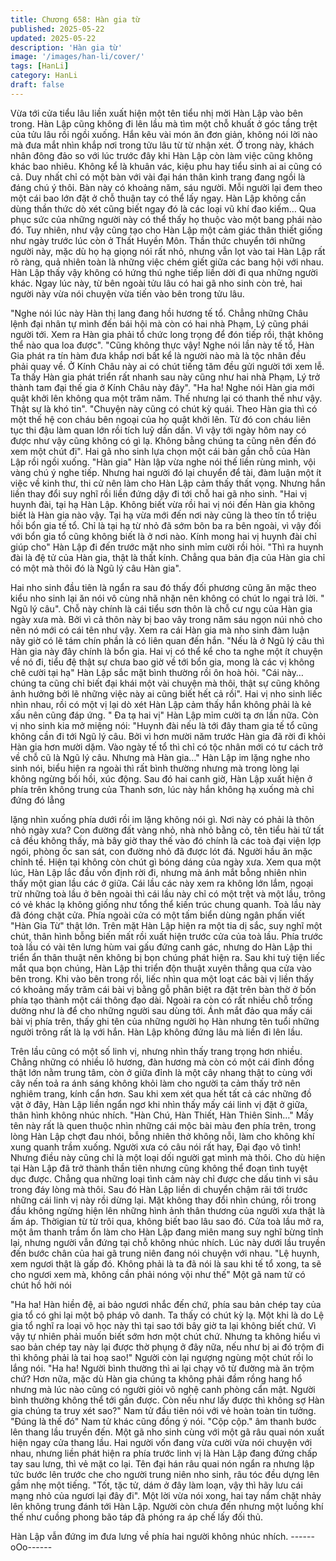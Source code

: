 ```yaml
---
title: Chương 658: Hàn gia từ
published: 2025-05-22
updated: 2025-05-22
description: 'Hàn gia từ'
image: '/images/han-li/cover/'
tags: [HanLi]
category: HanLi
draft: false
---
```


Vừa tới cửa tiểu lâu liền xuất hiện một tên tiểu nhị mời Hàn Lập
vào bên trong.
Hàn Lập cũng không đi lên lầu mà tìm một chỗ khuất ở góc tầng
trệt của tửu lâu rồi ngồi xuống. Hắn kêu vài món ăn đơn giản,
không nói lời nào mà đưa mắt nhìn khắp nơi trong tửu lâu từ từ
nhận xét.
Ở trong này, khách nhân đông đảo so với lúc trước đây khi Hàn
Lập còn làm việc cũng không khác bao nhiêu. Không kể là khuân
vác, kiệu phu hay tiểu sinh ai ai cũng có cả.
Duy nhất chỉ có một bàn với vài đại hán thân kình trang đang ngồi
là đáng chú ý thôi.
Bàn này có khoảng năm, sáu người. Mỗi người lại đem theo một
cái bao lớn đặt ở chỗ thuận tay có thể lấy ngay. Hàn Lập không
cần dùng thần thức dò xét cũng biết ngay đó là các loại vũ khí
đao kiếm… Qua phục sức của những người này có thể thấy họ
thuộc vào một bang phái nào đó.
Tuy nhiên, như vậy cũng tạo cho Hàn Lập một cảm giác thân thiết
giống như ngày trước lúc còn ở Thất Huyền Môn.
Thần thức chuyển tới những người này, mặc dù họ hạ giọng nói
rất nhỏ, nhưng vẫn lọt vào tai Hàn Lập rất rõ ràng, quả nhiên toàn
là những việc chém giết giữa các bang hội với nhau. Hàn Lập
thấy vậy không có hứng thú nghe tiếp liền dời đi qua những
người khác.
Ngay lúc này, từ bên ngoài tửu lâu có hai gã nho sinh còn trẻ, hai
người này vừa nói chuyện vừa tiến vào bên trong tửu lâu.

"Nghe nói lúc này Hàn thị lang đang hồi hương tế tổ. Chẳng
những Châu lệnh đại nhân tự mình đến bái hội mà còn có hai nhà
Phạm, Lý cũng phái người tới. Xem ra Hàn gia phải tổ chức long
trọng để đón tiếp rồi, thật không thể nào qua loa được".
"Cũng không thực vậy! Nghe nói lần này tế tổ, Hàn Gia phát ra tín
hàm đưa khắp nơi bất kể là người nào mà là tộc nhân đều phải
quay về. Ở Kính Châu này ai có chút tiếng tăm đều gửi người tới
xem lễ. Ta thấy Hàn gia phát triển rất nhanh sau này cũng như hai
nhà Phạm, Lý trở thành tam đại thế gia ở Kính Châu này đây".
"Ha ha! Nghe nói Hàn gia mới quật khởi lên không qua một trăm
năm. Thế nhưng lại có thanh thế như vậy. Thật sự là khó tin".
"Chuyện này cũng có chút kỳ quái. Theo Hàn gia thì có một thế hệ
con cháu bên ngoại của họ quật khởi lên. Từ đó con cháu liên tục
thi đậu làm quan lớn rồi tích luỹ dần dần. Vì vậy tới ngày hôm nay
có được như vậy cũng không có gì lạ. Không bằng chúng ta cũng
nên đến đó xem một chút đi".
Hai gã nho sinh lựa chọn một cái bàn gần chỗ của Hàn Lập rồi
ngồi xuống.
"Hàn gia" Hàn lập vừa nghe nói thế liền rùng mình, vội vàng chú ý
nghe tiếp. Nhưng hai người đó lại chuyển để tài, đàm luận một ít
việc về kinh thư, thi cử nên làm cho Hàn Lập cảm thấy thất vọng.
Nhưng hắn liền thay đổi suy nghĩ rồi liền đứng dậy đi tới chỗ hai
gã nho sinh.
"Hai vị huynh đài, tại hạ Hàn Lập. Không biết vừa rồi hai vị nói
đến Hàn gia không biết là Hàn gia nào vậy. Tại hạ vừa mới đến
nơi này cũng là theo tín tổ triệu hồi bổn gia tế tổ. Chỉ là tại hạ từ
nhỏ đã sớm bôn ba ra bên ngoài, vì vậy đối với bổn gia tổ cũng
không biết là ở nơi nào. Kính mong hai vị huynh đài chỉ giúp cho"
Hàn Lập đi đến trước mặt nho sinh mỉm cười rồi hỏi.
"Thì ra huynh đài là đệ tử của Hàn gia, thật là thất kính. Chẳng
qua bản địa của Hàn gia chỉ có một mà thôi đó là Ngũ lý câu Hàn
gia".

Hai nho sinh đầu tiên là ngẩn ra sau đó thấy đối phương cũng ăn
mặc theo kiểu nho sinh lại ăn nói vô cùng nhã nhặn nên không có
chút lo ngại trả lời.
" Ngũ lý câu".
Chỗ này chính là cái tiểu sơn thôn là chỗ cư ngụ của Hàn gia
ngày xưa mà. Bởi vì cả thôn này bị bao vây trong năm sáu ngọn
núi nhỏ cho nên nó mới có cái tên như vậy.
Xem ra cái Hàn gia mà nho sinh đàm luận nãy giờ có lẽ tám chín
phần là có liên quan đến hắn.
"Nếu là ở Ngũ lý câu thì Hàn gia này đây chính là bổn gia. Hai vị
có thể kể cho ta nghe một ít chuyện về nó đi, tiểu đệ thật sự chưa
bao giờ về tới bổn gia, mong là các vị không chê cười tại hạ" Hàn
Lập sắc mặt bình thường rồi ôn hoà hỏi.
"Cái này… chúng ta cũng chỉ biết đại khái một vài chuyện mà thôi,
thật sự cũng không ảnh hưởng bởi lẽ những việc này ai cũng biết
hết cả rồi".
Hai vị nho sinh liếc nhìn nhau, rồi có một vị lại dò xét Hàn Lập
cảm thấy hắn không phải là kẻ xấu nên cũng đáp ứng.
" Đa tạ hai vị" Hàn Lập mỉm cười tạ ơn lần nữa.
Còn vị nho sinh kia mở miệng nói:
"Huynh đài nếu là tới đây tham gia tế tổ cũng không cần đi tới Ngũ
lý câu. Bởi vì hơn mười năm trước Hàn gia đã rời đi khỏi Hàn gia
hơn mười dặm. Vào ngày tế tổ thì chỉ có tộc nhân mới có tư cách
trở về chỗ cũ là Ngũ lý câu. Nhưng mà Hàn gia…"
Hàn Lập im lặng nghe nho sinh nói, biểu hiện ra ngoài thì rất bình
thường nhưng mà trong lòng lại không ngừng bồi hồi, xúc động.
Sau đó hai canh giờ, Hàn Lập xuất hiện ở phía trên không trung
của Thanh sơn, lúc này hắn không hạ xuống mà chỉ đứng đó lẳng

lặng nhìn xuống phía dưới rồi im lặng không nói gì.
Nơi này có phải là thôn nhỏ ngày xưa?
Con đường đất vàng nhỏ, nhà nhỏ bằng cỏ, tên tiểu hài tử tất cả
đều không thấy, mà bây giờ thay thế vào đó chính là các toà đại
viện lợp ngói, phòng ốc san sát, con đường nhỏ đã được lót đá.
Người hầu ăn mặc chỉnh tề. Hiện tại không còn chút gì bóng dáng
của ngày xưa.
Xem qua một lúc, Hàn Lập lắc đầu vốn định rời đi, nhưng mà ánh
mắt bỗng nhiên nhìn thấy một gian lầu các ở giữa.
Cái lầu các này xem ra không lớn lắm, ngoại trừ những toà lầu ở
bên ngoài thì cái lầu này chỉ có một trệt và một lầu, trông có vẻ
khác lạ không giống như tổng thể kiến trúc chung quanh.
Toà lầu này đã đóng chặt cửa. Phía ngoài cửa có một tấm biển
dùng ngân phấn viết "Hàn Gia Từ" thật lớn.
Trên mặt Hàn Lập hiện ra một tia dị sắc, suy nghĩ một chút, thân
hình bỗng biến mất rồi xuất hiện trước cửa của toà lầu.
Phía trước toà lầu có vài tên lưng hùm vai gấu đứng canh gác,
nhưng do Hàn Lập thi triển ẩn thân thuật nên không bị bọn chúng
phát hiện ra.
Sau khi tuỳ tiện liếc mắt qua bọn chúng, Hàn Lập thi triển độn
thuật xuyên thẳng qua cửa vào bên trong.
Khi vào bên trong rồi, liếc nhìn qua một loạt các bài vị liền thấy có
khoảng mấy trăm cái bài vị bằng gỗ phân biệt ra đặt trên bàn thờ
ở bốn phía tạo thành một cái thông đạo dài. Ngoài ra còn có rất
nhiều chỗ trống dường như là để cho những người sau dùng tới.
Ánh mắt đảo qua mấy cái bài vị phía trên, thấy ghi tên của những
người họ Hàn nhưng tên tuổi những người trông rất là lạ với hắn.
Hàn Lập không đứng lâu mà liền đi lên lầu.

Trên lầu cũng có một số linh vị, nhưng nhìn thấy trang trọng hơn
nhiều. Chẳng những có nhiều lô hương, đàn hương mà còn có
một cái đỉnh đồng thật lớn nằm trung tâm, còn ở giữa đỉnh là một
cây nhang thật to cùng với cây nến toả ra ánh sáng không khỏi
làm cho người ta cảm thấy trở nên nghiêm trang, kính cẩn hơn.
Sau khi xem xét qua hết tất cả các những đồ vật ở đây, Hàn Lập
liền ngẩn ngơ khi nhìn thấy mấy cái linh vị đặt ở giữa, thân hình
không nhúc nhích.
"Hàn Chú, Hàn Thiết, Hàn Thiên Sinh…"
Mấy tên này rất là quen thuộc nhìn những cái mộc bài màu đen
phía trên, trong lòng Hàn Lập chợt đau nhói, bỗng nhiên thở
không nỗi, làm cho không khí xung quanh trầm xuống.
Người xưa có câu nói rất hay, Đại đạo vô tình! Nhưng điều này
cũng chỉ là một loại dối người gạt mình mà thôi.
Cho dù hiện tại Hàn Lập đã trở thành thần tiên nhưng cũng không
thể đoạn tình tuyệt dục được. Chẳng qua những loại tình cảm này
chỉ được che dấu tinh vi sâu trong đáy lòng mà thôi.
Sau đó Hàn Lập liền di chuyển chậm rãi tới trước những cái linh
vị này rồi dừng lại. Mặt không thay đổi nhìn chúng, rồi trong đầu
không ngừng hiện lên những hình ảnh thân thương của người
xưa thật là ấm áp.
Thờigian từ từ trôi qua, không biết bao lâu sao đó.
Cửa toà lầu mở ra, một âm thanh trầm ổn làm cho Hàn Lập đang
miên mang suy nghĩ bừng tỉnh lại, nhưng người vẫn đứng tại chỗ
không nhúc nhích.
Lúc này dưới lầu truyền đến bước chân của hai gã trung niên
đang nói chuyện với nhau.
"Lệ huynh, xem ngươi thật là gấp đó. Không phải là ta đã nói là
sau khi tế tổ xong, ta sẽ cho ngươi xem mà, không cần phải nóng
vội như thế" Một gã nam tử có chút hồ hởi nói

"Ha ha! Hàn hiền đệ, ai bảo ngươi nhắc đến chứ, phía sau bản
chép tay của gia tổ có ghi lại một bộ pháp vô danh. Ta thấy có
chút kỳ lạ. Một khi là do Lệ gia tổ nghĩ ra loại võ học này thì tại
sao tới bây giờ ta lại không biết chứ. Vì vậy tự nhiên phải muốn
biết sớm hơn một chút chứ. Nhưng ta không hiểu vì sao bản chép
tay này lại được thờ phụng ở đây nữa, nếu như bị ai đó trộm đi thì
không phải là tai hoạ sao!"
Người còn lại ngượng ngùng một chút rồi lo lắng nói.
"Ha ha! Người bình thường thì ai lại chạy vô từ đường mà ăn trộm
chứ? Hơn nữa, mặc dù Hàn gia chúng ta không phải đầm rồng
hang hổ nhưng mà lúc nào cũng có người giỏi võ nghệ canh
phòng cẩn mật. Người bình thường không thể tới gần được. Còn
nếu như lấy được thì không sợ Hàn gia chúng ta truy xét sao?"
Nam tử đầu tiên nói với vẻ hoàn toàn tin tưởng.
"Đúng là thế đó" Nam tử khác cũng đồng ý nói.
"Cộp cộp." âm thanh bước lên thang lầu truyền đến. Một gã nho
sinh cùng với một gã râu quai nón xuất hiện ngay cửa thang lầu.
Hai người vốn đang vừa cười vừa nói chuyện với nhau, nhưng
liền phát hiện ra phía trước linh vị là Hàn Lập đang đứng chấp tay
sau lưng, thì vẻ mặt co lại.
Tên đại hán râu quai nón ngẩn ra nhưng lập tức bước lên trước
che cho người trung niên nho sinh, râu tóc đều dựng lên gầm nhẹ
một tiếng.
"Tốt, tặc tử, dám ở đây làm loạn, vậy thì hãy lưu cái mạng nhỏ
của ngươi lại đây đi".
Một lời vừa nói xong, hai tay nắm chặt nhảy lên không trung đánh
tới Hàn Lập.
Người còn chưa đến nhưng một luồng khí thế như cuồng phong
bão táp đã phóng ra áp chế lấy đối thủ.

Hàn Lập vẫn đứng im đưa lưng về phía hai người không nhúc
nhích.
------oOo------
